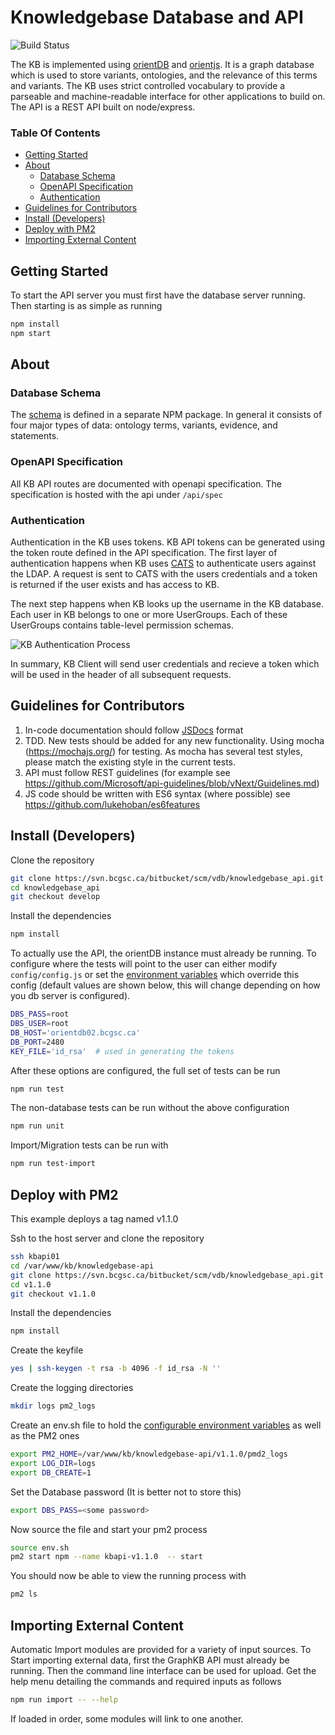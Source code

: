# Knowledgebase Database and API

![Build Status](https://www.bcgsc.ca/bamboo/plugins/servlet/wittified/build-status/KNOW-KNOW)

The KB is implemented using [orientDB](https://github.com/orientechnologies/orientdb) and [orientjs](https://github.com/orientechnologies/orientjs).
It is a graph database which is used to store variants, ontologies, and the relevance of this terms and variants. The KB uses strict controlled vocabulary to provide a parseable and machine-readable interface for other applications to build on. The API is a REST API built on node/express.

### Table Of Contents

- [Getting Started](#getting-started)
- [About](#about)
    - [Database Schema](#database-schema)
    - [OpenAPI Specification](#openapi-specification)
    - [Authentication](#authentication)
- [Guidelines for Contributors](#guidelines-for-contributors)
- [Install (Developers)](#install-developers)
- [Deploy with PM2](#deploy-with-pm2)
- [Importing External Content](#importing-external-content)

## Getting Started

To start the API server you must first have the database server running. Then starting is as simple as running

```bash
npm install
npm start
```

## About

### Database Schema

The [schema](http://npm.bcgsc.ca:8080/#/detail/@bcgsc/knowledgebase-schema) is defined in a separate NPM package.
In general it consists of four major types of data: ontology terms, variants, evidence, and statements.

### OpenAPI Specification

All KB API routes are documented with openapi specification. The specification is hosted with the api under `/api/spec`

### Authentication

Authentication in the KB uses tokens. KB API tokens can be generated using the token route defined in the API specification.
The first layer of authentication happens when KB uses [CATS](https://www.bcgsc.ca/wiki/display/lims/CATS+Documentation) to authenticate users against the LDAP. A request is sent
to CATS with the users credentials and a token is returned if the user exists and has access to KB.

The next step happens when KB looks up the username in the KB database. Each user in KB belongs to one or more UserGroups. Each of these UserGroups contains table-level permission schemas.

![KB Authentication Process](authentication.svg)

In summary, KB Client will send user credentials and recieve a token which will be used in the header of all subsequent requests.

## Guidelines for Contributors

1. In-code documentation should follow [JSDocs](http://usejsdoc.org) format
2. TDD. New tests should be added for any new functionality. Using mocha (https://mochajs.org/) for testing. As mocha has several
   test styles, please match the existing style in the current tests.
3. API must follow REST guidelines (for example see https://github.com/Microsoft/api-guidelines/blob/vNext/Guidelines.md)
4. JS code should be written with ES6 syntax (where possible) see https://github.com/lukehoban/es6features

## Install (Developers)

Clone the repository

```bash
git clone https://svn.bcgsc.ca/bitbucket/scm/vdb/knowledgebase_api.git
cd knowledgebase_api
git checkout develop
```

Install the dependencies

```bash
npm install
```

To actually use the API, the orientDB instance must already be running. To configure where the tests will point to the user can either modify `config/config.js` or set the [environment variables](env.md) which override this config (default values are shown below, this will change depending on how you db server is configured).

```bash
DBS_PASS=root
DBS_USER=root
DB_HOST='orientdb02.bcgsc.ca'
DB_PORT=2480
KEY_FILE='id_rsa'  # used in generating the tokens
```

After these options are configured, the full set of tests can be run

```bash
npm run test
```

The non-database tests can be run without the above configuration

```bash
npm run unit
```

Import/Migration tests can be run with

```bash
npm run test-import
```

## Deploy with PM2

This example deploys a tag named v1.1.0

Ssh to the host server and clone the repository

```bash
ssh kbapi01
cd /var/www/kb/knowledgebase-api
git clone https://svn.bcgsc.ca/bitbucket/scm/vdb/knowledgebase_api.git v1.1.0
cd v1.1.0
git checkout v1.1.0
```

Install the dependencies

```bash
npm install
```

Create the keyfile

```bash
yes | ssh-keygen -t rsa -b 4096 -f id_rsa -N ''
```

Create the logging directories

```bash
mkdir logs pm2_logs
```

Create an env.sh file to hold the [configurable environment variables](env.md) as well as the PM2 ones

```bash
export PM2_HOME=/var/www/kb/knowledgebase-api/v1.1.0/pmd2_logs
export LOG_DIR=logs
export DB_CREATE=1
```

Set the Database password (It is better not to store this)

```bash
export DBS_PASS=<some password>
```

Now source the file and start your pm2 process

```bash
source env.sh
pm2 start npm --name kbapi-v1.1.0  -- start
```

You should now be able to view the running process with

```bash
pm2 ls
```

## Importing External Content

Automatic Import modules are provided for a variety of input sources. To Start importing external data, first the GraphKB API
must already be running. Then the command line interface can be used for upload. Get the help menu
detailing the commands and required inputs as follows

```bash
npm run import -- --help
```

If loaded in order, some modules will link to one another.
